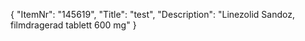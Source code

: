 {
  "ItemNr": "145619",
  "Title": "test",
  "Description": "Linezolid Sandoz, filmdragerad tablett 600 mg"
}